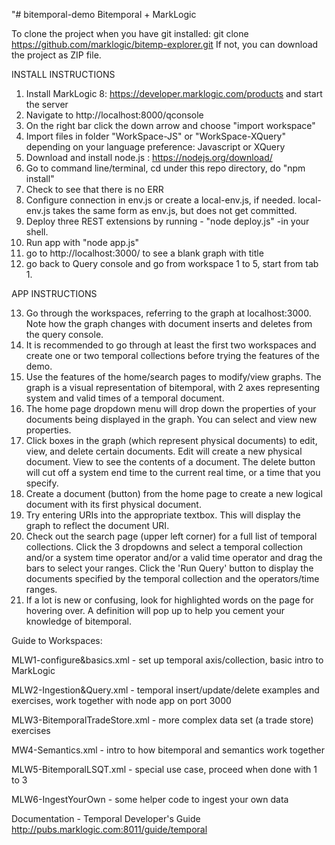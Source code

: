 "# bitemporal-demo
Bitemporal + MarkLogic

To clone the project when you have git installed: 
  git clone https://github.com/marklogic/bitemp-explorer.git
If not, you can download the project as ZIP file.


INSTALL INSTRUCTIONS

1. Install MarkLogic 8: https://developer.marklogic.com/products and start the server
2. Navigate to http://localhost:8000/qconsole
3. On the right bar click the down arrow and choose "import workspace"
4. Import files in folder "WorkSpace-JS" or "WorkSpace-XQuery" depending on your language preference: Javascript or XQuery
5. Download and install node.js : https://nodejs.org/download/
6. Go to command line/terminal, cd under this repo directory, do "npm install"
7. Check to see that there is no ERR
8. Configure connection in env.js or create a local-env.js, if needed. local-env.js takes the same form as env.js, but does not get committed. 
9. Deploy three REST extensions by running - "node deploy.js" -in your shell.
10. Run app with "node app.js"
11. go to http://localhost:3000/ to see a blank graph with title
12. go back to Query console and go from workspace 1 to 5, start from tab 1.

APP INSTRUCTIONS

13. Go through the workspaces, referring to the graph at localhost:3000. Note how the graph changes with document inserts and deletes from the query console. 
14. It is recommended to go through at least the first two workspaces and create one or two temporal collections before trying the features of the demo. 
15. Use the features of the home/search pages to modify/view graphs. The graph is a visual representation of bitemporal, with 2 axes representing system and valid times of a temporal document.
16. The home page dropdown menu will drop down the properties of your documents being displayed in the graph. You can select and view new properties.
17. Click boxes in the graph (which represent physical documents) to edit, view, and delete certain documents. Edit will create a new physical document. View to see the contents of a document. The delete button will cut off a system end time to the current real time, or a time that you specify. 
18. Create a document (button) from the home page to create a new logical document with its first physical document.
19. Try entering URIs into the appropriate textbox. This will display the graph to reflect the document URI. 
20. Check out the search page (upper left corner) for a full list of temporal collections. Click the 3 dropdowns and select a temporal collection and/or a system time operator and/or a valid time operator and drag the bars to select your ranges. Click the 'Run Query' button to display the documents specified by the temporal collection and the operators/time ranges.
21. If a lot is new or confusing, look for highlighted words on the page for hovering over. A definition will pop up to help you cement your knowledge of bitemporal.


Guide to Workspaces:

MLW1-configure&basics.xml - set up temporal axis/collection, basic intro to MarkLogic

MLW2-Ingestion&Query.xml - temporal insert/update/delete examples and exercises, work together with node app on port 3000

MLW3-BitemporalTradeStore.xml - more complex data set (a trade store) exercises

MW4-Semantics.xml - intro to how bitemporal and semantics work together

MLW5-BitemporalLSQT.xml - special use case, proceed when done with 1 to 3

MLW6-IngestYourOwn - some helper code to ingest your own data


Documentation - Temporal Developer's Guide http://pubs.marklogic.com:8011/guide/temporal


